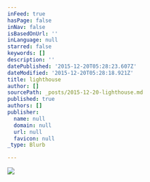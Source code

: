 ```yaml
---
inFeed: true
hasPage: false
inNav: false
isBasedOnUrl: ''
inLanguage: null
starred: false
keywords: []
description: ''
datePublished: '2015-12-20T05:28:23.607Z'
dateModified: '2015-12-20T05:28:18.921Z'
title: lighthouse
author: []
sourcePath: _posts/2015-12-20-lighthouse.md
published: true
authors: []
publisher:
  name: null
  domain: null
  url: null
  favicon: null
_type: Blurb

---
```

![](https://the-grid-user-content.s3-us-west-2.amazonaws.com/6951c454-fbca-4866-a57a-94fa46a14913.jpg)